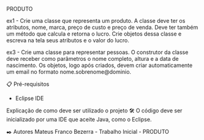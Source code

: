 PRODUTO    

ex1 - Crie uma classe que representa um produto. A classe deve ter os atributos, nome, marca, preço de custo e preço de venda. Deve ter também um método que calcula e retorna o lucro.
Crie objetos dessa classe e escreva na tela seus atributos e o valor do lucro.

ex3 - Crie uma classe para representar pessoas. O construtor da classe deve receber como parâmetros o nome completo, altura e a data de nascimento. Os objetos, logo após criados, devem criar automaticamente um email no formato nome.sobrenome@dominio.

📋 Pré-requisitos
- Eclipse IDE

Explicação de como deve ser utilizado o projeto
🛠️ O código deve ser inicializado por uma IDE que aceite Java, como o Eclipse.

✒️ Autores
Mateus Franco Bezerra - Trabalho Inicial - PRODUTO
